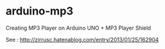 arduino-mp3
===========

Creating MP3 Player on Arduino UNO + MP3 Player Shield

See : http://zirrusc.hatenablog.com/entry/2013/01/25/162904
